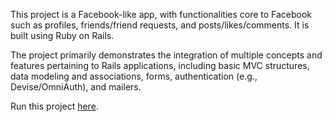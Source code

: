 
This project is a Facebook-like app, with functionalities core to Facebook such as profiles, friends/friend requests, and posts/likes/comments. It is built using Ruby on Rails.

The project primarily demonstrates the integration of multiple concepts and features pertaining to Rails applications, including basic MVC structures, data modeling and associations, forms, authentication (e.g., Devise/OmniAuth), and mailers.

Run this project [here](https://sleepy-springs-52383.herokuapp.com/). 
